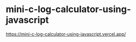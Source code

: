﻿# mini-c-log-calculator-using-javascript

https://mini-c-log-calculator-using-javascript.vercel.app/
